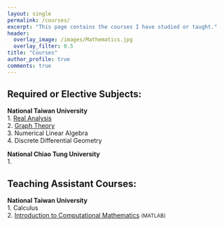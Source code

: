 ```yaml
---
layout: single
permalink: /courses/
excerpt: "This page contains the courses I have studied or taught."
header:
  overlay_image: /images/Mathematics.jpg
  overlay_filter: 0.5
title: "Courses"
author_profile: true
comments: true
---
```

## Required or Elective Subjects:
<b>National Taiwan University</b><br>
    1. [Real Analysis](subjects/real_analysis.html)<br>
    2. [Graph Theory](subjects/graph_theory.html)<br>
    3. Numerical Linear Algebra<br>
    4. Discrete Differential Geometry<br>

<b>National Chiao Tung University</b><br>
    1. 


## Teaching Assistant Courses:
<b>National Taiwan University</b><br>
    1. Calculus<br>
    2. [Introduction to Computational Mathematics](TA/ICM.html) <small>(MATLAB)</small><br>

